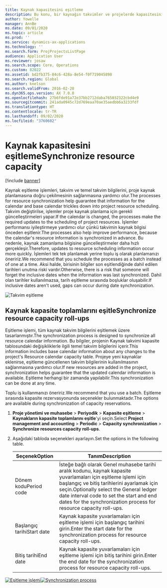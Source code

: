 ```yaml
---
title: Kaynak kapasitesini eşitleme
description: Bu konu, bir kaynağın takvimler ve projelerde kapasitesini eşitleme hakkında bilgi sağlar.
author: Yowelle
manager: AnnBe
ms.date: 09/01/2020
ms.topic: article
ms.prod: ''
ms.service: dynamics-ax-applications
ms.technology: ''
ms.search.form: ProjProjectsListPage
audience: Application User
ms.reviewer: josaw
ms.search.scope: Core, Operations
ms.custom: 82022
ms.assetid: bd2fb375-84c6-428a-8e54-f0f719045898
ms.search.region: Global
ms.author: knelson
ms.search.validFrom: 2016-02-28
ms.dyn365.ops.version: AX 7.0.0
ms.openlocfilehash: 27b6fde91a72e37bb2712daba765032322cbd4e9
ms.sourcegitcommit: 241ada0945c72d769eaa70ae35aedbb6a3233fdf
ms.translationtype: HT
ms.contentlocale: tr-TR
ms.lasthandoff: 09/02/2020
ms.locfileid: "3760682"
---
```

# <a name="synchronize-resource-capacity"></a><span data-ttu-id="f7849-103">Kaynak kapasitesini eşitleme</span><span class="sxs-lookup"><span data-stu-id="f7849-103">Synchronize resource capacity</span></span>

[!include [banner](../includes/banner.md)]

<span data-ttu-id="f7849-104">Kaynak eşitleme işlemleri, takvim ve temel takvim bilgilerini, proje kaynak planlamasına doğru çekilmesinin sağlanmasına yardımcı olur.</span><span class="sxs-lookup"><span data-stu-id="f7849-104">The processes for resource synchronization help guarantee that information for the calendar and base calendar trickles down into project resource scheduling.</span></span> <span data-ttu-id="f7849-105">Takvim değiştirilse, işlemler proje kaynak planlama için gerekli güncelleştirmeleri yapar.</span><span class="sxs-lookup"><span data-stu-id="f7849-105">If the calendar is changed, the processes make the required updates to the scheduling of project resources.</span></span> <span data-ttu-id="f7849-106">İşlemler performansı iyileştirmeye yardımcı olur çünkü takvimin kaynak bilgisi önceden eşitlenir.</span><span class="sxs-lookup"><span data-stu-id="f7849-106">The processes also help improve performance, because the calendar's resource information is synchronized in advance.</span></span> <span data-ttu-id="f7849-107">Bu nedenle, kaynak zamanlama bilgisine güncelleştirmeler daha hızlı gerçekleşir.</span><span class="sxs-lookup"><span data-stu-id="f7849-107">Therefore, updates to resource scheduling information occur more quickly.</span></span> <span data-ttu-id="f7849-108">İşlemleri tek tek planlamak yerine toplu iş olarak planlamanızı öneririz.</span><span class="sxs-lookup"><span data-stu-id="f7849-108">We recommend that you schedule the processes as a batch instead of one at a time.</span></span> <span data-ttu-id="f7849-109">Aksi halde, birisinin bilgiler son eşitlendiğinde dahil edilen tarihleri unutma riski vardır.</span><span class="sxs-lookup"><span data-stu-id="f7849-109">Otherwise, there is a risk that someone will forget the inclusive dates when the information was last synchronized.</span></span> <span data-ttu-id="f7849-110">Dahil olan tarihler kullanılmazsa, tarih eşitleme sırasında boşluklar oluşabilir.</span><span class="sxs-lookup"><span data-stu-id="f7849-110">If inclusive dates aren't used, gaps can occur during date synchronization.</span></span>

![Takvim eşitleme](./media/projectresourcing04-1024x471.jpg)

## <a name="synchronize-resource-capacity-roll-ups"></a><span data-ttu-id="f7849-112">Kaynak kapasite toplamlarını eşitle</span><span class="sxs-lookup"><span data-stu-id="f7849-112">Synchronize resource capacity roll-ups</span></span>

<span data-ttu-id="f7849-113">Eşitleme işlemi, tüm kaynak takvim bilgilerini eşitlemek üzere tasarlanmıştır.</span><span class="sxs-lookup"><span data-stu-id="f7849-113">The synchronization process is designed to synchronize all resource calendar information.</span></span> <span data-ttu-id="f7849-114">Bu bilgiler, projenin Kaynak takvimi kapasite tablosundaki değişikliklerle ilgili temel takvim bilgilerini içerir.</span><span class="sxs-lookup"><span data-stu-id="f7849-114">This information includes base calendar information about any changes to the project's Resource calendar capacity table.</span></span> <span data-ttu-id="f7849-115">Projeye yeni kaynaklar eklenirse, eşitleme güncellenen takvim bilgilerinin kullanılmasının sağlanmasına yardımcı olur.</span><span class="sxs-lookup"><span data-stu-id="f7849-115">If new resources are added in the project, synchronization helps guarantee that the updated calendar information is available.</span></span> <span data-ttu-id="f7849-116">Eşitleme herhangi bir zamanda yapılabilir.</span><span class="sxs-lookup"><span data-stu-id="f7849-116">This synchronization can be done at any time.</span></span>

<span data-ttu-id="f7849-117">Toplu iş kullanmanızı öneririz.</span><span class="sxs-lookup"><span data-stu-id="f7849-117">We recommend that you use a batch.</span></span> <span data-ttu-id="f7849-118">Eşitleme sırasında kapasite rezervasyonunda seçenekler bulunmaktadır.</span><span class="sxs-lookup"><span data-stu-id="f7849-118">The options are available during synchronization of capacity reservations.</span></span>

1. <span data-ttu-id="f7849-119">**Proje yönetimi ve muhasebe** &gt; **Periyodik** &gt; **Kapasite eşitleme** &gt; **Kaynakların kapasite toplamlarını eşitle**'yi seçin.</span><span class="sxs-lookup"><span data-stu-id="f7849-119">Select **Project management and accounting** &gt; **Periodic** &gt; **Capacity synchronization** &gt; **Synchronize resources capacity roll-ups**.</span></span>
2. <span data-ttu-id="f7849-120">Aşağıdaki tabloda seçenekleri ayarlayın.</span><span class="sxs-lookup"><span data-stu-id="f7849-120">Set the options in the following table.</span></span>

    | <span data-ttu-id="f7849-121">Seçenek</span><span class="sxs-lookup"><span data-stu-id="f7849-121">Option</span></span>      | <span data-ttu-id="f7849-122">Tanım</span><span class="sxs-lookup"><span data-stu-id="f7849-122">Description</span></span> |
    |-------------|-------------|
    | <span data-ttu-id="f7849-123">Dönem kodu</span><span class="sxs-lookup"><span data-stu-id="f7849-123">Period code</span></span> | <span data-ttu-id="f7849-124">İsteğe bağlı olarak Genel muhasebe tarihi aralık kodunu, kaynak kapasite yuvarlamaları için eşitleme işlemi için başlangıç ve bitiş tarihlerini ayarlamak için seçin.</span><span class="sxs-lookup"><span data-stu-id="f7849-124">Optionally select the General ledger date interval code to set the start and end dates for the synchronization process for resource capacity roll-ups.</span></span> |
    | <span data-ttu-id="f7849-125">Başlangıç tarihi</span><span class="sxs-lookup"><span data-stu-id="f7849-125">Start date</span></span>  | <span data-ttu-id="f7849-126">Kaynak kapasite yuvarlamaları için eşitleme işlemi için başlangıç tarihini girin.</span><span class="sxs-lookup"><span data-stu-id="f7849-126">Enter the start date for the synchronization process for resource capacity roll-ups.</span></span> |
    | <span data-ttu-id="f7849-127">Bitiş tarihi</span><span class="sxs-lookup"><span data-stu-id="f7849-127">End date</span></span>    | <span data-ttu-id="f7849-128">Kaynak kapasite yuvarlamaları için eşitleme işlemi için bitiş tarihini girin.</span><span class="sxs-lookup"><span data-stu-id="f7849-128">Enter the end date for the synchronization process for resource capacity roll-ups.</span></span> |

<span data-ttu-id="f7849-129">[![Eşitleme işlemi](./media/projectresourcing09.jpg)](./media/projectresourcing09.jpg)</span><span class="sxs-lookup"><span data-stu-id="f7849-129">[![Synchronization process](./media/projectresourcing09.jpg)](./media/projectresourcing09.jpg)</span></span>
